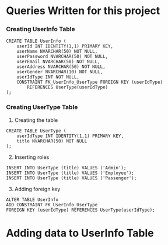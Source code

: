 # Queries Written for this project

### Creating UserInfo Table

```
CREATE TABLE UserInfo (
    userId INT IDENTITY(1,1) PRIMARY KEY,
    userName NVARCHAR(50) NOT NULL,
    userPassword NVARCHAR(50) NOT NULL,
    userEmail NVARCHAR(50) NOT NULL,
    userAddress NVARCHAR(50) NOT NULL,
    userGender NVARCHAR(10) NOT NULL,
    userIdType INT NOT NULL,
    CONSTRAINT FK_UserInfo_UserType FOREIGN KEY (userIdType) 
        REFERENCES UserType(userIdType)
);
```

### Creating UserType Table

1. Creating the table
```
CREATE TABLE UserType (
    userIdType INT IDENTITY(1,1) PRIMARY KEY,
    title NVARCHAR(50) NOT NULL
);
```

2. Inserting roles
```
INSERT INTO UserType (title) VALUES ('Admin');
INSERT INTO UserType (title) VALUES ('Employee');
INSERT INTO UserType (title) VALUES ('Passenger');
```

3. Adding foreign key
```
ALTER TABLE UserInfo
ADD CONSTRAINT FK_UserInfo_UserType
FOREIGN KEY (userIdType) REFERENCES UserType(userIdType);
```

# Adding data to UserInfo Table

